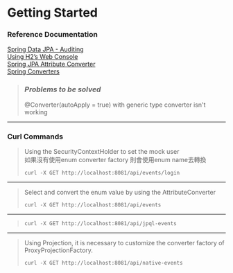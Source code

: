 # Getting Started

### Reference Documentation
[Spring Data JPA - Auditing](https://docs.spring.io/spring-data/jpa/reference/auditing.html) </br>
[Using H2’s Web Console](https://docs.spring.io/spring-boot/docs/current/reference/htmlsingle/#data.sql.h2-web-console) </br>
[Spring JPA Attribute Converter](https://www.baeldung.com/jpa-attribute-converters) </br>
[Spring  Converters](https://docs.spring.io/spring-framework/reference/core/validation/convert.html) </br>


> ### *Problems to be solved*
> @Converter(autoApply = true) with generic type converter isn't working <br>

---

### Curl Commands

> Using the SecurityContextHolder to set the mock user <br>
> 如果沒有使用enum converter factory 則會使用enum name去轉換 <br>
>```shell
>curl -X GET http://localhost:8081/api/events/login
>```

---

> Select and convert the enum value by using the AttributeConverter
>```shell
>curl -X GET http://localhost:8081/api/events
>```

---

> 
> ```shell
> curl -X GET http://localhost:8081/api/jpql-events
> ```

---

> 
> Using Projection, it is necessary to customize the converter factory of ProxyProjectionFactory.
> ```shell
> curl -X GET http://localhost:8081/api/native-events
> ```


